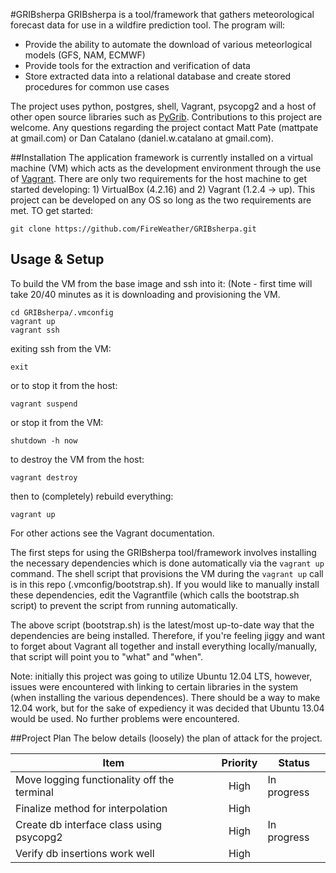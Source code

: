 #GRIBsherpa
GRIBsherpa is a tool/framework that gathers meteorological forecast data for use in a wildfire prediction tool. The program will:
* Provide the ability to automate the download of various meteorlogical models (GFS, NAM, ECMWF)
* Provide tools for the extraction and verification of data
* Store extracted data into a relational database and create stored procedures for common use cases

The project uses python, postgres, shell, Vagrant, psycopg2 and a host of other open source libraries such as [PyGrib](http://code.google.com/p/pygrib/).  Contributions to this project are welcome. Any questions regarding the project contact Matt Pate (mattpate at gmail.com) or Dan Catalano (daniel.w.catalano at gmail.com).

##Installation
The application framework is currently installed on a virtual machine (VM) which acts as the development environment through the use of [Vagrant](http://www.vagrantup.com). There are only two requirements for the host machine to get started developing: 1) VirtualBox (4.2.16) and 2) Vagrant (1.2.4 -> up). This project can be developed on any OS so long as the two requirements are met. TO get started:

    git clone https://github.com/FireWeather/GRIBsherpa.git

## Usage & Setup

To build the VM from the base image and ssh into it: (Note - first time will take 20/40 minutes as it is downloading and provisioning the VM.

    cd GRIBsherpa/.vmconfig
    vagrant up
    vagrant ssh

exiting ssh from the VM:

    exit

or to stop it from the host:

    vagrant suspend
    
or stop it from the VM:

    shutdown -h now

to destroy the VM from the host:

    vagrant destroy

then to (completely) rebuild everything:

    vagrant up

For other actions see the Vagrant documentation.

The first steps for using the GRIBsherpa tool/framework involves installing the necessary dependencies which is done automatically via the `vagrant up` command. The shell script that provisions the VM during the `vagrant up` call is in this repo (.vmconfig/bootstrap.sh).  If you would like to manually install these dependencies, edit the Vagrantfile (which calls the bootstrap.sh script) to prevent the script from running automatically.

The above script (bootstrap.sh) is the latest/most up-to-date way that the dependencies are being installed.  Therefore, if you're feeling jiggy and want to forget about Vagrant all together and install everything locally/manually, that script will point you to "what" and "when".

Note: initially this project was going to utilize Ubuntu 12.04 LTS, however, issues were encountered with linking to certain libraries in the system (when installing the various dependences).  There should be a way to make 12.04 work, but for the sake of expediency it was decided that Ubuntu 13.04 would be used.  No further problems were encountered.

##Project Plan
The below details (loosely) the plan of attack for the project.  

|Item        |Priority       |Status      |
|------------|:-------------:|------------|
|Move logging functionality off the terminal | High | In progress
|Finalize method for interpolation | High | 
|Create db interface class using psycopg2 | High | In progress
|Verify db insertions work well | High | 



